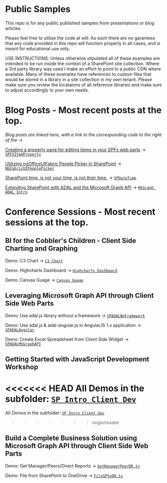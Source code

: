 # Public Samples
This repo is for any public published samples from presentations or blog articles.

Please feel free to utilize the code at will.  As such there are no garantees that any code provided in this repo will function properly in all cases, and is meant for educational use only.

USE INSTRUCTIONS: Unless otherwise stipulated all of these examples are intended to be run inside the context of a SharePoint site collection. Where a 3rd party library was used I make an effort to point to a public CDN where available. Many of these examples have references to custom files that would be stored in a library in a site collection in my own tenant.  Please make sure you review the locataions of all reference libraries and make sure to adjust accordingly to your own needs.

# Blog Posts - Most recent posts at the top.

*Blog posts are linked here, with a link to the corresponding code to the right of the ->*

[Creating a property pane for editing items in your SPFx web parts](http://wp.me/p7UKup-6D) -> [`SPFXItemProperty`](./SPFXItemProperty)

[Utilizing ngOfficeUIFabric People Picker in SharePoint](http://wp.me/p7UKup-5v) -> [`NGFabricUIPeoplePicker`](./NGFabricUIPeoplePicker)

[SharePoint time, is not your time, is not their time.](http://wp.me/p7UKup-5a) -> [`SPDateTime`](./SPDateTime)

[Extending SharePoint with ADAL and the Microsoft Graph API](http://wp.me/p7UKup-28) -> [`MSGraph ADAL Intro`](./MSGraph%20ADAL%20Intro)

# Conference Sessions - Most recent sessions at the top.

## BI for the Cobbler's Children - Client Side Charting and Graphing

Demo: C3 Chart -> [`C3 Chart`](./SP%20Client%20Charting/C3%20Chart)

Demo: Highcharts Dashboard -> [`Highcharts Dashboard`](./SP%20Client%20Charting/Highcharts%20Dashboard)

Demo: Canvas Guage -> [`Canvas Guage`](./SP%20Client%20Charting/Canvas%20Guage)

## Leveraging Microsoft Graph API through Client Side Web Parts

Demo: Use adal.js library without a framework -> [`SPADALNoFramework`](./MSGraph%20ADAL%20Intro/SPADALNoFramework)

Demo: Use adal.js & adal-angular.js in AngularJS 1.x application -> [`SPADALAngular`](./MSGraph%20ADAL%20Intro/SPADALAngular) 

Demo: Create Excel Spreadsheet from Client Side Widget -> [`SPADALMSGraphAPI`](./MSGraph%20ADAL%20Intro/SPADALMSGraphAPI)

## Getting Started with JavaScript Development Workshop

<<<<<<< HEAD
All Demos in the subfolder: [`SP Intro Client Dev`](./SP%20Intro%20Client%20Dev)
=======
All Demos in the subfolder: [`SP Intro Client Dev`](./SP-Intro-Client-Dev)
>>>>>>> origin/master

## Build a Complete Business Solution using Microsoft Graph API through Client Side Web Parts

Demo: Get Manager/Peers/Direct Reports -> [`GetManagerPeerDR.ts`](./MSGraph%20Application)

Demo: File from SharePoint to OneDrive -> [`FileSPtoOD.ts`](./MSGraph%20Application)





